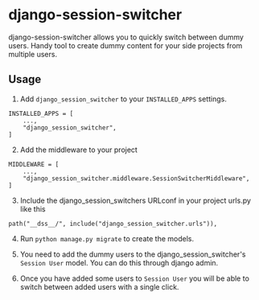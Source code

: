 # django-session-switcher

django-session-switcher allows you to quickly switch between dummy users. Handy tool to
create dummy content for your side projects from multiple users.

## Usage


1. Add `django_session_switcher` to your `INSTALLED_APPS` settings.

```
INSTALLED_APPS = [
    ...,
    "django_session_switcher",
]
```

2. Add the middleware to your project

```
MIDDLEWARE = [
    ...,
    "django_session_switcher.middleware.SessionSwitcherMiddleware",
]
```

3. Include the django_session_switchers URLconf in your project urls.py like this

```
path("__dss__/", include("django_session_switcher.urls")),
```

4. Run `python manage.py migrate` to create the models.

5. You need to add the dummy users to the django_session_switcher's `Session User` model. You
   can do this through django admin.

6. Once you have added some users to `Session User` you will be able to switch between
   added users with a single click.
